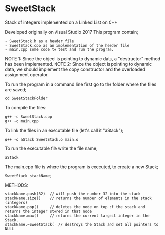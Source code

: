 # SweetStack
Stack of integers implemented on a Linked List on C++

Developed originally on Visual Studio 2017
This program contain;
	
	- SweetStack.h as a header file
	- SweetStack.cpp as an implementation of the header file
	- main.cpp some code to test and run the program.

NOTE 1: Since the object is pointing to dynamic data, a "destructor" method has been implemented.
NOTE 2: Since the object is pointing to dynamic data, we should implement the copy constructor and the overloaded assignment operator.

To run the program in a command line first go to the folder where the files are saved;
	
	cd SweetStackFolder
	
To compile the files:

	g++ -c SweetStack.cpp
	g++ -c main.cpp
	
To link the files in an executable file (let's call it "aStack");

	g++ -o aStack SweetStack.o main.o
	
To run the executable file write the file name;

	aStack
	
The main.cpp file is where the program is executed, to create a new Stack;

	SweetStack stackName;
	
METHODS:
	
	stackName.push(32)	// will push the number 32 into the stack
	stackName.size()	// returns the number of elements in the stack (integers)
	stackName.pop()		// deletes the node on top of the stack and returns the integer stored in that node
	stackName.max()		// returns the current largest integer in the Stack.
	stackName.~SweetStack()	// destroys the Stack and set all pointers to NULL
	







